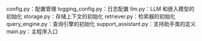 config.py：配置管理
logging_config.py：日志配置
llm.py：LLM 和嵌入模型的初始化
storage.py：存储上下文的初始化
retriever.py：检索器的初始化
query_engine.py：查询引擎的初始化
support_assistant.py：支持助手类的定义
main.py：主程序入口